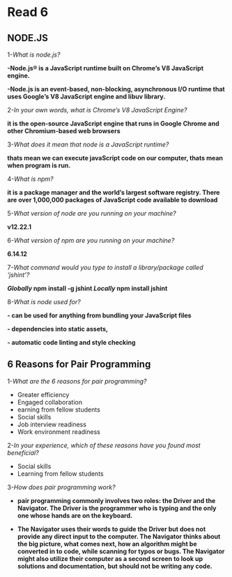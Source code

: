 # Read 6

## NODE.JS

1-*What is node.js?*

**-Node.js® is a JavaScript runtime built on Chrome’s V8 JavaScript engine.**

**-Node.js is an event-based, non-blocking, asynchronous I/O runtime that uses Google’s V8 JavaScript engine and libuv library.**

2-*In your own words, what is Chrome’s V8 JavaScript Engine?*

**it is the open-source JavaScript engine that runs in Google Chrome and other Chromium-based web browsers**

3-*What does it mean that node is a JavaScript runtime?*

**thats mean we can execute javaScript code on our computer, thats mean when program is run.**

4-*What is npm?*

**it is a package manager and the world’s largest software registry. There are over 1,000,000 packages of JavaScript code available to download**

5-*What version of node are you running on your machine?*

**v12.22.1**

6-*What version of npm are you running on your machine?*

**6.14.12**

7-*What command would you type to install a library/package called ‘jshint’?*

***Globally* npm install -g jshint *Locally* npm install jshint**

8-*What is node used for?*

**- can be used for anything from bundling your JavaScript files**

**- dependencies into static assets,**

**- automatic code linting and style checking**


## 6 Reasons for Pair Programming

1-*What are the 6 reasons for pair programming?*

- Greater efficiency
- Engaged collaboration
- earning from fellow students
- Social skills
- Job interview readiness
- Work environment readiness

2-*In your experience, which of these reasons have you found most beneficial?*

- Social skills
- Learning from fellow students

3-*How does pair programming work?*

- **pair programming commonly involves two roles: the Driver and the Navigator. The Driver is the programmer who is typing and the only one whose hands are on the keyboard.**

- **The Navigator uses their words to guide the Driver but does not provide any direct input to the computer. The Navigator thinks about the big picture, what comes next, how an algorithm might be converted in to code, while scanning for typos or bugs. The Navigator might also utilize their computer as a second screen to look up solutions and documentation, but should not be writing any code.**